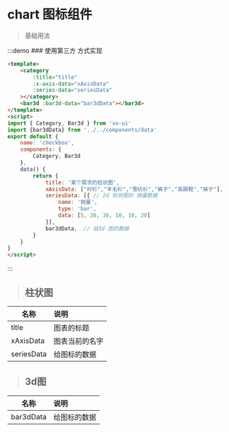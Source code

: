 # chart 图标组件

> 基础用法

:::demo ### 使用第三方 方式实现


```html
<template>
    <category
        :title="title"
        :x-axis-data="xAxisData"
        :series-data="seriesData"
    ></category>
    <bar3d :bar3d-data="bar3dData"></bar3d>
</template>
<script>
import { Category, Bar3d } from 'vo-ui'
import {bar3dData} from '../../components/data'
export default {
    name: 'checkbox',
    components: {
        Category, Bar3d
    },
    data() {
        return {
            title: '某个需求的柱状图',
            xAxisData: ["衬衫","羊毛衫","雪纺衫","裤子","高跟鞋","袜子"],
            seriesData: [{ // 2d 柱状图的 销量数据
                name: '销量',
                type: 'bar',
                data: [5, 20, 36, 10, 10, 20]
            }],
            bar3dData,  // 给3d 图的数据
        }
    }
}
</script>
```

:::

> ## 柱状图

| 名称        | 说明          
| ------------- |:-------------|
| title     | 图表的标题 |
| xAxisData      | 图表当前的名字 |
| seriesData | 给图标的数据 |



> ## 3d图

| 名称        | 说明          
| ------------- |:-------------|
| bar3dData | 给图标的数据 |